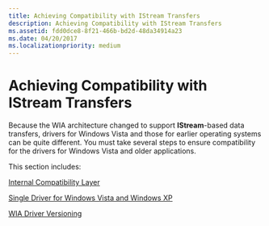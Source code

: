```yaml
---
title: Achieving Compatibility with IStream Transfers
description: Achieving Compatibility with IStream Transfers
ms.assetid: fdd0dce8-8f21-466b-bd2d-48da34914a23
ms.date: 04/20/2017
ms.localizationpriority: medium
---
```


# Achieving Compatibility with IStream Transfers


Because the WIA architecture changed to support **IStream**-based data transfers, drivers for Windows Vista and those for earlier operating systems can be quite different. You must take several steps to ensure compatibility for the drivers for Windows Vista and older applications.

This section includes:

[Internal Compatibility Layer](internal-compatibility-layer.md)

[Single Driver for Windows Vista and Windows XP](single-driver-for-windows-vista-and-windows-xp.md)

[WIA Driver Versioning](wia-driver-versioning.md)

 

 




